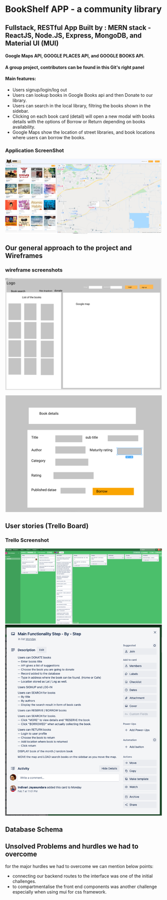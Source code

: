# BookShelf APP - a community library 
## Fullstack, RESTful App Built by : MERN stack - ReactJS, Node.JS, Express, MongoDB, and Material UI (MUI)
#### Google Maps API, GOOGLE PLACES API, and GOOGLE BOOKS API.
#### A group project, contributors can be found in this Git's right panel
#### Main features: 

- Users signup/login/log out
- Users can lookup books in Google Books api and then Donate to our library.
- Users can search in the local library, filtring the books shown in the sidebar.
- Clicking on each book card (detail) will open a new modal with books details with the options of Borrow or Return depending on books availability.
- Google Maps show the location of street libraries, and book locations where users can borrow the books. 

### Application ScreenShot
![Screenshot](bookshelf_ss.png)

## Our general approach to the project and Wireframes

### wireframe screenshots
![Screenshot](wireframe1.png)

![Screenshot](wireframe2.png)

## User stories (Trello Board)


### Trello Screenshot
![Screenshot](trello1.png)
![Screenshot](trello2.png)


## Database Schema

## Unsolved Problems and hurdles we had to overcome

for the major hurdles we had to overcome we can mention below points:
- connecting our backend routes to the interface was one of the initial challenges.
- to compartmentalise the front end components was another challenge especially when using mui for css framework.









